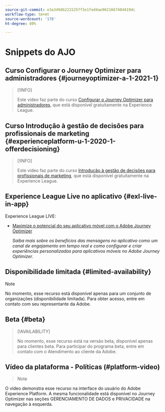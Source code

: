 ```yaml
---
source-git-commit: e3a349db221525ff3e1fed4ae962166740d419dc
workflow-type: tm+mt
source-wordcount: '178'
ht-degree: 80%

---
```

# Snippets do AJO

## Curso Configurar o Journey Optimizer para administradores {#journeyoptimizer-a-1-2021-1}

>[!INFO]
>
> Este vídeo faz parte do curso [Configurar o Journey Optimizer para administradores](https://experienceleague.adobe.com/docs/courses/using/journeyoptimizer-a-1-2021-1.html?lang=pt-BR), que está disponível gratuitamente na Experience League.

## Curso Introdução à gestão de decisões para profissionais de marketing {#experienceplatform-u-1-2020-1-offerdecisioning}

>[!INFO]
>
> Este vídeo faz parte do curso [Introdução à gestão de decisões para profissionais de marketing](https://experienceleague.adobe.com/docs/courses/using/experienceplatform-u-1-2020-1-offerdecisioning.html?lang=pt-BR), que está disponível gratuitamente na Experience League.

## Experience League Live no aplicativo {#exl-live-in-app}

Experience League LIVE:

* [Maximize o potencial do seu aplicativo móvel com o Adobe Journey Optimizer](https://experienceleague.adobe.com/docs/events/experience-league-live-recordings/episodes/exl-live-episode-5-24-23.html?lang=pt-BR)

  *Saiba mais sobre os benefícios das mensagens no aplicativo como um canal de engajamento em tempo real e como configurar e criar experiências personalizadas para aplicativos móveis no Adobe Journey Optimizer.*

## Disponibilidade limitada {#limited-availability}

>[!NOTE]
>
>No momento, esse recurso está disponível apenas para um conjunto de organizações (disponibilidade limitada). Para obter acesso, entre em contato com seu representante da Adobe.

## Beta {#beta}

>[!AVAILABILITY]
>
>No momento, esse recurso está na versão beta, disponível apenas para clientes beta. Para participar do programa beta, entre em contato com o Atendimento ao cliente da Adobe.

## Vídeo da plataforma - Políticas (#platform-video)

>>[!NOTE]
>>
O vídeo demonstra esse recurso na interface do usuário do Adobe Experience Platform. A mesma funcionalidade está disponível no Journey Optimizer nas seções GERENCIAMENTO DE DADOS e PRIVACIDADE na navegação à esquerda.
